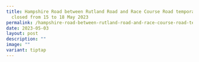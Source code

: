 ```yaml
---
title: Hampshire Road between Rutland Road and Race Course Road temporarily
  closed from 15 to 18 May 2023
permalink: /hampshire-road-between-rutland-road-and-race-course-road-temporarily-closed-from-15-to-18-may-2023/
date: 2023-05-03
layout: post
description: ""
image: ""
variant: tiptap
---
```

